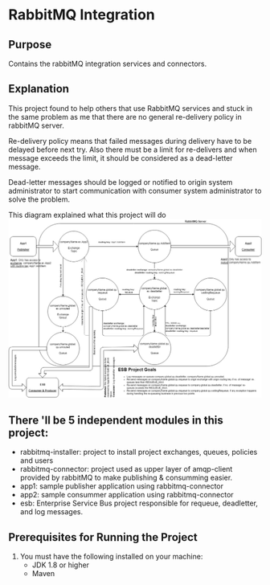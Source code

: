 # RabbitMQ Integration 

Purpose
-------
Contains the rabbitMQ integration services and connectors.


Explanation
-----------
This project found to help others that use RabbitMQ services and stuck in the
same problem as me that there are no general re-delivery policy in rabbitMQ server.

Re-delivery policy means that failed messages during delivery have to be delayed
before next try. Also there must be a limit for re-delivers and when message exceeds
the limit, it should be considered as a dead-letter message.

Dead-letter messages should be logged or notified to origin system administrator to start
communication with consumer system administrator to solve the problem.

This diagram explained what this project will do
![ScreenShot](project%20description%20diagram.jpg)

There 'll be 5 independent modules in this project:
---------------------------------------------------
- rabbitmq-installer: project to install project exchanges, queues, policies and users
- rabbitmq-connector: project used as upper layer of amqp-client provided by rabbitMQ to make publishing & consumming easier.
- app1: sample publisher application using rabbitmq-connector
- app2: sample consummer application using rabbitmq-connector
- esb: Enterprise Service Bus project responsible for requeue, deadletter, and log messages.


Prerequisites for Running the Project
-------------------------------------
1. You must have the following installed on your machine:
   - JDK 1.8 or higher
   - Maven
